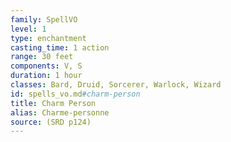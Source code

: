 ```yaml
---
family: SpellVO
level: 1
type: enchantment
casting_time: 1 action
range: 30 feet
components: V, S
duration: 1 hour
classes: Bard, Druid, Sorcerer, Warlock, Wizard
id: spells_vo.md#charm-person
title: Charm Person
alias: Charme-personne
source: (SRD p124)
---
```


